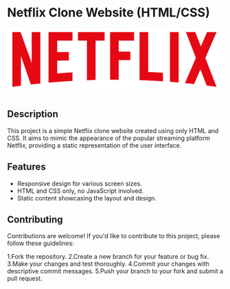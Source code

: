 # Netflix Clone Website (HTML/CSS)

![Netflix Clone](https://github.com/tomuthu-engineer/netflix_clone/blob/main/images/logo.png)

## Description

This project is a simple Netflix clone website created using only HTML and CSS. It aims to mimic the appearance of the popular streaming platform Netflix, providing a static representation of the user interface.

## Features

- Responsive design for various screen sizes.
- HTML and CSS only, no JavaScript involved.
- Static content showcasing the layout and design.

## Contributing

Contributions are welcome! If you'd like to contribute to this project, please follow these guidelines:

1.Fork the repository.
2.Create a new branch for your feature or bug fix.
3.Make your changes and test thoroughly.
4.Commit your changes with descriptive commit messages.
5.Push your branch to your fork and submit a pull request.
